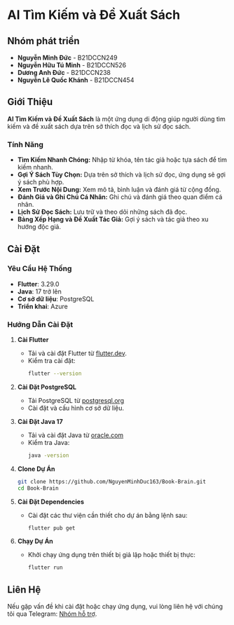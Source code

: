 # AI Tìm Kiếm và Đề Xuất Sách

## Nhóm phát triển
- **Nguyễn Minh Đức** - B21DCCN249  
- **Nguyễn Hữu Tú Minh** - B21DCCN526  
- **Dương Anh Đức** - B21DCCN238
- **Nguyễn Lê Quốc Khánh** - B21DCCN454
  
## Giới Thiệu
**AI Tìm Kiếm và Đề Xuất Sách** là một ứng dụng di động giúp người dùng tìm kiếm và đề xuất sách dựa trên sở thích đọc và lịch sử đọc sách.

### Tính Năng
- **Tìm Kiếm Nhanh Chóng:** Nhập từ khóa, tên tác giả hoặc tựa sách để tìm kiếm nhanh.
- **Gợi Ý Sách Tùy Chọn:** Dựa trên sở thích và lịch sử đọc, ứng dụng sẽ gợi ý sách phù hợp.
- **Xem Trước Nội Dung:** Xem mô tả, bình luận và đánh giá từ cộng đồng.
- **Đánh Giá và Ghi Chú Cá Nhân:** Ghi chú và đánh giá theo quan điểm cá nhân.
- **Lịch Sử Đọc Sách:** Lưu trữ và theo dõi những sách đã đọc.
- **Bảng Xếp Hạng và Đề Xuất Tác Giả:** Gợi ý sách và tác giả theo xu hướng độc giả.
## Cài Đặt

### Yêu Cầu Hệ Thống
- **Flutter**: 3.29.0
- **Java**: 17 trở lên
- **Cơ sở dữ liệu**: PostgreSQL
- **Triển khai**: Azure

### Hướng Dẫn Cài Đặt

1. **Cài Flutter**  
   - Tải và cài đặt Flutter từ [flutter.dev](https://flutter.dev/docs/get-started/install).
   - Kiểm tra cài đặt:
     ```sh
     flutter --version
     ```

2. **Cài Đặt PostgreSQL**  
   - Tải PostgreSQL từ [postgresql.org](https://www.postgresql.org/download/)
   - Cài đặt và cấu hình cơ sở dữ liệu.

3. **Cài Đặt Java 17**  
   - Tải và cài đặt Java từ [oracle.com](https://www.oracle.com/java/technologies/javase-jdk17-downloads.html)
   - Kiểm tra Java:
     ```sh
     java -version
     ```

4. **Clone Dự Án**  
   ```sh
   git clone https://github.com/NguyenMinhDuc163/Book-Brain.git
   cd Book-Brain

   
5. **Cài Đặt Dependencies**  
   - Cài đặt các thư viện cần thiết cho dự án bằng lệnh sau:  
     ```sh
     flutter pub get
     ```

     
6. **Chạy Dự Án**  
   - Khởi chạy ứng dụng trên thiết bị giả lập hoặc thiết bị thực:  
     ```sh
     flutter run
     ```

## Liên Hệ  
Nếu gặp vấn đề khi cài đặt hoặc chạy ứng dụng, vui lòng liên hệ với chúng tôi qua Telegram: [Nhóm hỗ trợ](https://www.youtube.com/watch?v=dQw4w9WgXcQ).

